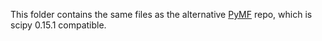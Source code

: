This folder contains the same files as the alternative [PyMF](https://github.com/nils-werner/pymf) repo, which is scipy 0.15.1 compatible.

